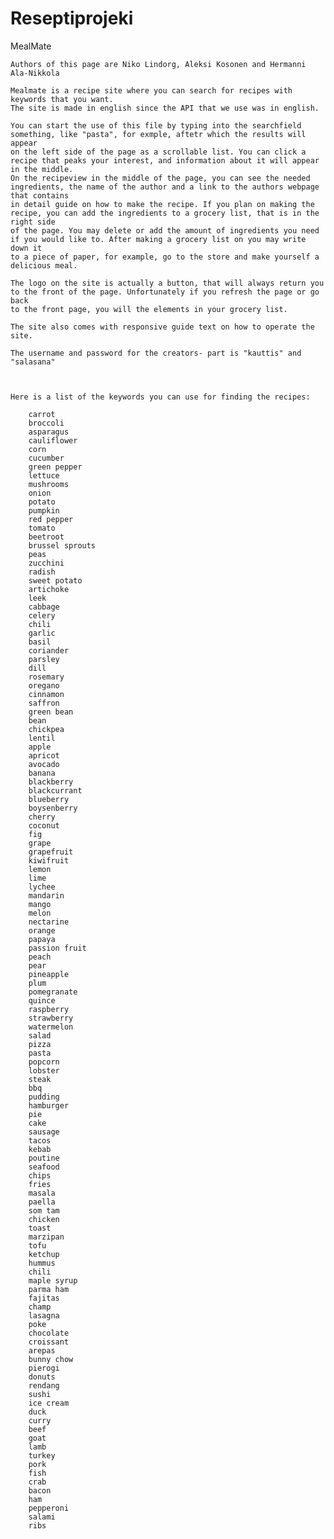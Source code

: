 # Reseptiprojeki
MealMate

    Authors of this page are Niko Lindorg, Aleksi Kosonen and Hermanni Ala-Nikkola
    
    Mealmate is a recipe site where you can search for recipes with keywords that you want.
    The site is made in english since the API that we use was in english.
    
    You can start the use of this file by typing into the searchfield something, like "pasta", for exmple, aftetr which the results will appear
    on the left side of the page as a scrollable list. You can click a recipe that peaks your interest, and information about it will appear in the middle.
    On the recipeview in the middle of the page, you can see the needed ingredients, the name of the author and a link to the authors webpage that contains
    in detail guide on how to make the recipe. If you plan on making the recipe, you can add the ingredients to a grocery list, that is in the right side
    of the page. You may delete or add the amount of ingredients you need if you would like to. After making a grocery list on you may write down it
    to a piece of paper, for example, go to the store and make yourself a delicious meal. 

    The logo on the site is actually a button, that will always return you to the front of the page. Unfortunately if you refresh the page or go back
    to the front page, you will the elements in your grocery list.

    The site also comes with responsive guide text on how to operate the site.

    The username and password for the creators- part is "kauttis" and "salasana"



    Here is a list of the keywords you can use for finding the recipes:

        carrot
        broccoli
        asparagus
        cauliflower
        corn
        cucumber
        green pepper
        lettuce
        mushrooms
        onion
        potato
        pumpkin
        red pepper
        tomato
        beetroot
        brussel sprouts
        peas
        zucchini
        radish
        sweet potato
        artichoke
        leek
        cabbage
        celery
        chili
        garlic
        basil
        coriander
        parsley
        dill
        rosemary
        oregano
        cinnamon
        saffron
        green bean
        bean
        chickpea
        lentil
        apple
        apricot
        avocado
        banana
        blackberry
        blackcurrant
        blueberry
        boysenberry
        cherry
        coconut
        fig
        grape
        grapefruit
        kiwifruit
        lemon
        lime
        lychee
        mandarin
        mango
        melon
        nectarine
        orange
        papaya
        passion fruit
        peach
        pear
        pineapple
        plum
        pomegranate
        quince
        raspberry
        strawberry
        watermelon
        salad
        pizza
        pasta
        popcorn
        lobster
        steak
        bbq
        pudding
        hamburger
        pie
        cake
        sausage
        tacos
        kebab
        poutine
        seafood
        chips
        fries
        masala
        paella
        som tam
        chicken
        toast
        marzipan
        tofu
        ketchup
        hummus
        chili
        maple syrup
        parma ham
        fajitas
        champ
        lasagna
        poke
        chocolate
        croissant
        arepas
        bunny chow
        pierogi
        donuts
        rendang
        sushi
        ice cream
        duck
        curry
        beef
        goat
        lamb
        turkey
        pork
        fish
        crab
        bacon
        ham
        pepperoni
        salami
        ribs